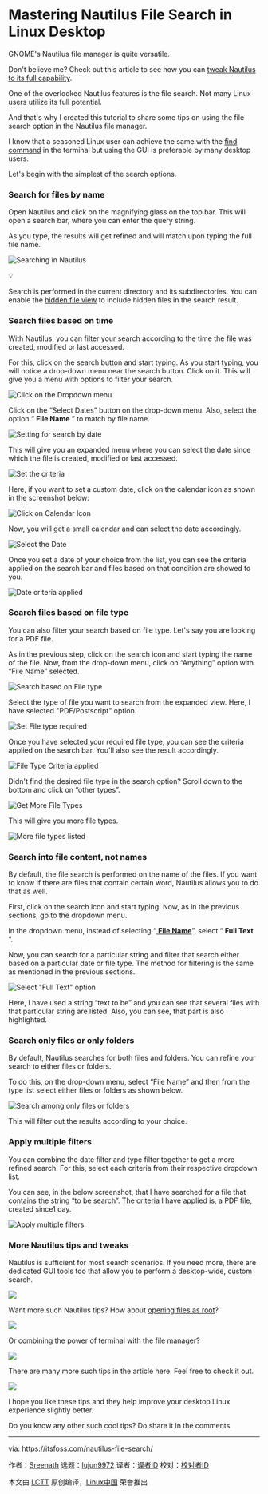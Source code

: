 [#]: subject: "Mastering Nautilus File Search in Linux Desktop"
[#]: via: "https://itsfoss.com/nautilus-file-search/"
[#]: author: "Sreenath https://itsfoss.com/author/sreenath/"
[#]: collector: "lujun9972"
[#]: translator: " "
[#]: reviewer: " "
[#]: publisher: " "
[#]: url: " "

Mastering Nautilus File Search in Linux Desktop
======

GNOME's Nautilus file manager is quite versatile.

Don't believe me? Check out this article to see how you can [tweak Nautilus to its full capability][1].

One of the overlooked Nautilus features is the file search. Not many Linux users utilize its full potential.

And that's why I created this tutorial to share some tips on using the file search option in the Nautilus file manager.

I know that a seasoned Linux user can achieve the same with the [find command][2] in the terminal but using the GUI is preferable by many desktop users.

Let's begin with the simplest of the search options.

### Search for files by name

Open Nautilus and click on the magnifying glass on the top bar. This will open a search bar, where you can enter the query string.

As you type, the results will get refined and will match upon typing the full file name.

![Searching in Nautilus][3]

💡

Search is performed in the current directory and its subdirectories. You can enable the [hidden file view][4] to include hidden files in the search result.

### Search files based on time

With Nautilus, you can filter your search according to the time the file was created, modified or last accessed.

For this, click on the search button and start typing. As you start typing, you will notice a drop-down menu near the search button. Click on it. This will give you a menu with options to filter your search.

![Click on the Dropdown menu][5]

Click on the “Select Dates” button on the drop-down menu. Also, select the option “ **File Name** ” to match by file name.

![Setting for search by date][6]

This will give you an expanded menu where you can select the date since which the file is created, modified or last accessed.

![Set the criteria][7]

Here, if you want to set a custom date, click on the calendar icon as shown in the screenshot below:

![Click on Calendar Icon][8]

Now, you will get a small calendar and can select the date accordingly.

![Select the Date][9]

Once you set a date of your choice from the list, you can see the criteria applied on the search bar and files based on that condition are showed to you.

![Date criteria applied][10]

### Search files based on file type

You can also filter your search based on file type. Let's say you are looking for a PDF file.

As in the previous step, click on the search icon and start typing the name of the file. Now, from the drop-down menu, click on “Anything” option with “File Name” selected.

![Search based on File type][11]

Select the type of file you want to search from the expanded view. Here, I have selected "PDF/Postscript" option.

![Set File type required][12]

Once you have selected your required file type, you can see the criteria applied on the search bar. You'll also see the result accordingly.

![File Type Criteria applied][13]

Didn't find the desired file type in the search option? Scroll down to the bottom and click on “other types”.

![Get More File Types][14]

This will give you more file types.

![More file types listed][15]

### Search into file content, not names

By default, the file search is performed on the name of the files. If you want to know if there are files that contain certain word, Nautilus allows you to do that as well.

First, click on the search icon and start typing. Now, as in the previous sections, go to the dropdown menu.

In the dropdown menu, instead of selecting “[ **File Name**][2]”, select “ **Full Text** ”.

Now, you can search for a particular string and filter that search either based on a particular date or file type. The method for filtering is the same as mentioned in the previous sections.

![Select "Full Text" option][16]

Here, I have used a string “text to be” and you can see that several files with that particular string are listed. Also, you can see, that part is also highlighted.

### Search only files or only folders

By default, Nautilus searches for both files and folders. You can refine your search to either files or folders.

To do this, on the drop-down menu, select “File Name” and then from the type list select either files or folders as shown below.

![Search among only files or folders][17]

This will filter out the results according to your choice.

### Apply multiple filters

You can combine the date filter and type filter together to get a more refined search. For this, select each criteria from their respective dropdown list.

You can see, in the below screenshot, that I have searched for a file that contains the string “to be search”. The criteria I have applied is, a PDF file, created since1 day.

![Apply multiple filters][18]

### More Nautilus tips and tweaks

Nautilus is sufficient for most search scenarios. If you need more, there are dedicated GUI tools too that allow you to perform a desktop-wide, custom search.

![][19]

Want more such Nautilus tips? How about [opening files as root][20]?

![][19]

Or combining the power of terminal with the file manager?

![][19]

There are many more such tips in the article here. Feel free to check it out.

![][19]

I hope you like these tips and they help improve your desktop Linux experience slightly better.

Do you know any other such cool tips? Do share it in the comments.

--------------------------------------------------------------------------------

via: https://itsfoss.com/nautilus-file-search/

作者：[Sreenath][a]
选题：[lujun9972][b]
译者：[译者ID](https://github.com/译者ID)
校对：[校对者ID](https://github.com/校对者ID)

本文由 [LCTT](https://github.com/LCTT/TranslateProject) 原创编译，[Linux中国](https://linux.cn/) 荣誉推出

[a]: https://itsfoss.com/author/sreenath/
[b]: https://github.com/lujun9972
[1]: https://itsfoss.com/nautilus-tips-tweaks/
[2]: https://linuxhandbook.com/find-command-examples/?ref=itsfoss.com
[3]: https://itsfoss.com/content/images/2023/08/Click-on-the-search-button-and-start-typing.png
[4]: https://itsfoss.com/show-hidden-files-linux/
[5]: https://itsfoss.com/content/images/2023/08/Access-more-search-options.png
[6]: https://itsfoss.com/content/images/2023/08/click-on-time-option-to-get-expanded-list.png
[7]: https://itsfoss.com/content/images/2023/08/Search-according-to-date-and-time.png
[8]: https://itsfoss.com/content/images/2023/08/click-on-calendar-icon.png
[9]: https://itsfoss.com/content/images/2023/08/select-date-from-calendar.png
[10]: https://itsfoss.com/content/images/2023/08/Showing-search-criterea-date-on-search-result.png
[11]: https://itsfoss.com/content/images/2023/08/click-on-type-option-to-get-expanded.png
[12]: https://itsfoss.com/content/images/2023/08/Search-based-on-file-type-like-pdf.png
[13]: https://itsfoss.com/content/images/2023/08/showing-search-criteria-type-on-search-result.png
[14]: https://itsfoss.com/content/images/2023/08/click-on-other-type.png
[15]: https://itsfoss.com/content/images/2023/08/complete-list-of-types.png
[16]: https://itsfoss.com/content/images/2023/08/Search-inside-the-file.png
[17]: https://itsfoss.com/content/images/2023/08/search-for-only-folders-or-only-files.png
[18]: https://itsfoss.com/content/images/2023/08/applied-multiple-criteria.png
[19]: https://itsfoss.com/content/images/size/w256h256/2022/12/android-chrome-192x192.png
[20]: https://itsfoss.com/open-nautilus-as-administrator/
